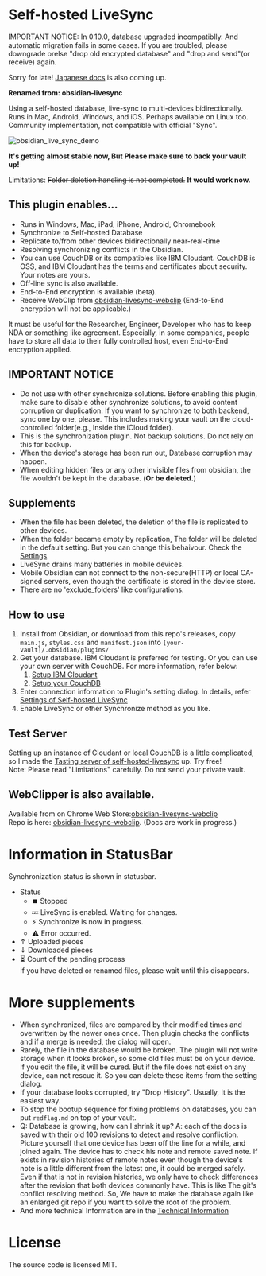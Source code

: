 # Self-hosted LiveSync

IMPORTANT NOTICE: In 0.10.0, database upgraded incompatiblly. And automatic migration fails in some cases. 
If you are troubled, please downgrade orelse "drop old encrypted database" and "drop and send"(or receive) again.

Sorry for late! [Japanese docs](./README_ja.md) is also coming up.

**Renamed from: obsidian-livesync**

Using a self-hosted database, live-sync to multi-devices bidirectionally.
Runs in Mac, Android, Windows, and iOS. Perhaps available on Linux too.
Community implementation, not compatible with official "Sync".

![obsidian_live_sync_demo](https://user-images.githubusercontent.com/45774780/137355323-f57a8b09-abf2-4501-836c-8cb7d2ff24a3.gif)

**It's getting almost stable now, But Please make sure to back your vault up!**

Limitations: ~~Folder deletion handling is not completed.~~ **It would work now.**

## This plugin enables...

-   Runs in Windows, Mac, iPad, iPhone, Android, Chromebook
-   Synchronize to Self-hosted Database
-   Replicate to/from other devices bidirectionally near-real-time
-   Resolving synchronizing conflicts in the Obsidian.
-   You can use CouchDB or its compatibles like IBM Cloudant. CouchDB is OSS, and IBM Cloudant has the terms and certificates about security. Your notes are yours.
-   Off-line sync is also available.
-   End-to-End encryption is available (beta).
-   Receive WebClip from [obsidian-livesync-webclip](https://chrome.google.com/webstore/detail/obsidian-livesync-webclip/jfpaflmpckblieefkegjncjoceapakdf) (End-to-End encryption will not be applicable.)

It must be useful for the Researcher, Engineer, Developer who has to keep NDA or something like agreement.
Especially, in some companies, people have to store all data to their fully controlled host, even End-to-End encryption applied.

## IMPORTANT NOTICE

-   Do not use with other synchronize solutions. Before enabling this plugin, make sure to disable other synchronize solutions, to avoid content corruption or duplication. If you want to synchronize to both backend, sync one by one, please.
    This includes making your vault on the cloud-controlled folder(e.g., Inside the iCloud folder).
-   This is the synchronization plugin. Not backup solutions. Do not rely on this for backup.
-   When the device's storage has been run out, Database corruption may happen.
-   When editing hidden files or any other invisible files from obsidian, the file wouldn't be kept in the database. (**Or be deleted.**)

## Supplements

-   When the file has been deleted, the deletion of the file is replicated to other devices.
-   When the folder became empty by replication, The folder will be deleted in the default setting. But you can change this behaivour. Check the [Settings](docs/settings.md).
-   LiveSync drains many batteries in mobile devices.
-   Mobile Obsidian can not connect to the non-secure(HTTP) or local CA-signed servers, even though the certificate is stored in the device store.
-   There are no 'exclude_folders' like configurations.

## How to use

1. Install from Obsidian, or download from this repo's releases, copy `main.js`, `styles.css` and `manifest.json` into `[your-vault]/.obsidian/plugins/`
2. Get your database. IBM Cloudant is preferred for testing. Or you can use your own server with CouchDB.
   For more information, refer below:
    1. [Setup IBM Cloudant](docs/setup_cloudant.md)
    2. [Setup your CouchDB](docs/setup_own_server.md)
3. Enter connection information to Plugin's setting dialog. In details, refer [Settings of Self-hosted LiveSync](docs/settings.md)
4. Enable LiveSync or other Synchronize method as you like.

## Test Server

Setting up an instance of Cloudant or local CouchDB is a little complicated, so I made the [Tasting server of self-hosted-livesync](https://olstaste.vrtmrz.net/) up. Try free!  
Note: Please read "Limitations" carefully. Do not send your private vault.

## WebClipper is also available.

Available from on Chrome Web Store:[obsidian-livesync-webclip](https://chrome.google.com/webstore/detail/obsidian-livesync-webclip/jfpaflmpckblieefkegjncjoceapakdf)  
Repo is here: [obsidian-livesync-webclip](https://github.com/vrtmrz/obsidian-livesync-webclip). (Docs are work in progress.)

# Information in StatusBar

Synchronization status is shown in statusbar.

-   Status
    -   ⏹️ Stopped
    -   💤 LiveSync is enabled. Waiting for changes.
    -   ⚡️ Synchronize is now in progress.
    -   ⚠ Error occurred.
-   ↑ Uploaded pieces
-   ↓ Downloaded pieces
-   ⏳ Count of the pending process  
If you have deleted or renamed files, please wait until this disappears.

# More supplements

-   When synchronized, files are compared by their modified times and overwritten by the newer ones once. Then plugin checks the conflicts and if a merge is needed, the dialog will open.
-   Rarely, the file in the database would be broken. The plugin will not write storage when it looks broken, so some old files must be on your device. If you edit the file, it will be cured. But if the file does not exist on any device, can not rescue it. So you can delete these items from the setting dialog.
-   If your database looks corrupted, try "Drop History". Usually, It is the easiest way.
-   To stop the bootup sequence for fixing problems on databases, you can put `redflag.md` on top of your vault.
-   Q: Database is growing, how can I shrink it up?
    A: each of the docs is saved with their old 100 revisions to detect and resolve confliction. Picture yourself that one device has been off the line for a while, and joined again. The device has to check his note and remote saved note. If exists in revision histories of remote notes even though the device's note is a little different from the latest one, it could be merged safely. Even if that is not in revision histories, we only have to check differences after the revision that both devices commonly have. This is like The git's conflict resolving method. So, We have to make the database again like an enlarged git repo if you want to solve the root of the problem.
-   And more technical Information are in the [Technical Information](docs/tech_info.md)

# License

The source code is licensed MIT.
